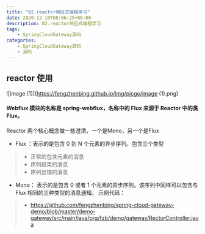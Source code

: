 ```yaml
---
title: "02.reactor响应式编程学习"
date: 2020-12-10T08:06:25+06:00
description: 02.reactor响应式编程学习
tags:
    - SpringCloudGateway源码
categories:
    - SpringCloudGateway源码
    - 源码
---
```


## reactor 使用

![image (1)](https://fengzhenbing.github.io/img/picgo/image (1).png)

#### Webflux 模块的名称是 spring-webflux，名称中的 Flux 来源于 Reactor 中的类 Flux。
 Reactor 两个核心概念做一些澄清，一个是Mono，另一个是Flux
 - Flux ：表示的是包含 0 到 N 个元素的异步序列。包含三个类型
> * 正常的包含元素的消息
> * 序列结束的消息
> * 序列出错的消息
- Mono： 表示的是包含 0 或者 1 个元素的异步序列。该序列中同样可以包含与 Flux 相同的三种类型的消息通知。
示例代码：
> * https://github.com/fengzhenbing/spring-cloud-gateway-demo/blob/master/demo-gateway/src/main/java/org/fzb/demo/gateway/RectorController.java